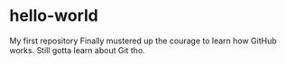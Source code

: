 # hello-world
My first repository
Finally mustered up the courage to learn how GitHub works. Still gotta learn about Git tho.
